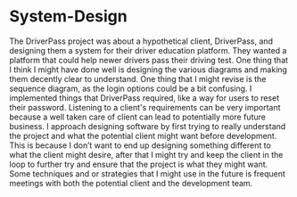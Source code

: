 # System-Design

The DriverPass project was about a hypothetical client, DriverPass, and designing them a system for their driver education platform. They wanted a platform that could help newer drivers pass their driving test. One thing that I think I might have done well is designing the various diagrams and making them decently clear to understand. One thing that I might revise is the sequence diagram, as the login options could be a bit confusing. I implemented things that DriverPass required, like a way for users to reset their password. Listening to a client's requirements can be very important because a well taken care of client can lead to potentially more future business. I approach designing software by first trying to really understand the project and what the potential client might want before development. This is because I don’t want to end up designing something different to what the client might desire, after that I might try and keep the client in the loop to further try and ensure that the project is what they might want. Some techniques and or strategies that I might use in the future is frequent meetings with both the potential client and the development team.
